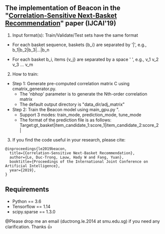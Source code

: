 ## The implementation of Beacon in the "[Correlation-Sensitive Next-Basket Recommendation](https://www.ijcai.org/proceedings/2019/0389.pdf)" paper (IJCAI'19)


1. Input format(s): Train/Validate/Test sets have the same format

 - For each basket sequence, baskets {b_i} are separated by '|', e.g., b_1|b_2|b_3|...|b_n

 - For each basket b_i, items {v_j} are separated by a space ' ', e.g., v_1 v_2 v_3 ... v_m

2. How to train:
 - Step 1: Generate pre-computed correlation matrix C using cmatrix_generator.py. 
     + The 'nbhop' parameter is to generate the Nth-order correlation matrix
     + The default output directory is "data_dir/adj_matrix"
 - Step 2: Train the Beacon model using main_gpu.py ".
     + Support 3 modes: train_mode, prediction_mode, tune_mode
     + The format of the prediction file is as follows: 
       Target:gt_basket|item_candidate_1:score_1|item_candidate_2:score_2|

3. If you find the code useful in your research, please cite:

```
@inproceedings{le2019beacon,
  title={Correlation-Sensitive Next-Basket Recommendation},
  author={Le, Duc-Trong, Lauw, Hady W and Fang, Yuan},
  booktitle={Proceedings of the International Joint Conference on Artificial Intelligence},
  year={2019},
}
```

## Requirements

- Python == 3.6
- Tensorflow == 1.14
- scipy.sparse == 1.3.0

@Please drop me an email (ductrong.le.2014 at smu.edu.sg) if you need any clarification. Thanks :+1:
